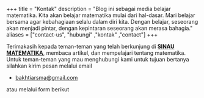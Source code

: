 +++
title = "Kontak"
description = "Blog ini sebagai media belajar matematika. Kita akan belajar matematika mulai dari hal-dasar. Mari belajar bersama agar kebahagiaan selalu dalam diri kita. Dengan belajar, seseorang akan menjadi pintar, dengan kepintaran seseorang akan merasa bahagia."
aliases = ["contact-us", "hubungi" ,"kontak" ,"contact"]
+++

Terimakasih kepada teman-teman yang telah berkunjung di [**SINAU MATEMATIKA**](www.sinmat.my.id), membaca artikel, dan mempelajari tentang matematika. Untuk teman-teman yang mau menghubungi kami untuk tujuan bertanya silahkan kirim pesan melalui email
- [bakhtiarsma@gmail.com](mailto:bakhtiarsma@gmail.com?subject=Tanya&body=nama:%0D%0Apesan:isidenganpesan)

atau melalui form berikut


